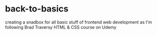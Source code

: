 # back-to-basics

creating a snadbox for all basic stuff of frontend web development
as I'm following Brad Traversy HTML & CSS course on Udemy
